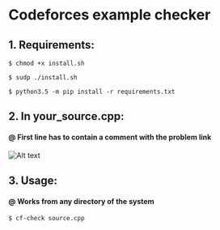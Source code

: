 # Codeforces example checker

## 1. Requirements:

```$ chmod +x install.sh```

```$ sudp ./install.sh```

```$ python3.5 -m pip install -r requirements.txt```

## 2. In your_source.cpp:
#### @ First line has to contain a comment with the problem link
![Alt text](screen.png?raw=true)

## 3. Usage:
#### @ Works from any directory of the system
```$ cf-check source.cpp```
